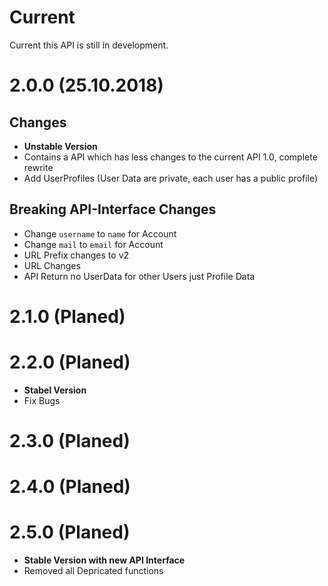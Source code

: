 # Current
Current this API is still in development.
# 2.0.0 (25.10.2018)

## Changes
* **Unstable Version**
* Contains a API which has less changes to the current API 1.0, complete rewrite
* Add UserProfiles (User Data are private, each user has a public profile)

## Breaking API-Interface Changes
* Change ```username``` to ```name``` for Account
* Change ```mail``` to ```email``` for Account
* URL Prefix changes to v2
* URL Changes
* API Return no UserData for other Users just Profile Data

# 2.1.0 (Planed)

# 2.2.0 (Planed)
* **Stabel Version**
* Fix Bugs

# 2.3.0 (Planed)

# 2.4.0 (Planed)

# 2.5.0 (Planed)
* **Stable Version with new API Interface**
* Removed all Depricated functions 